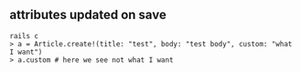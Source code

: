 ## attributes updated on save


```
rails c
> a = Article.create!(title: "test", body: "test body", custom: "what I want")
> a.custom # here we see not what I want
```

##
